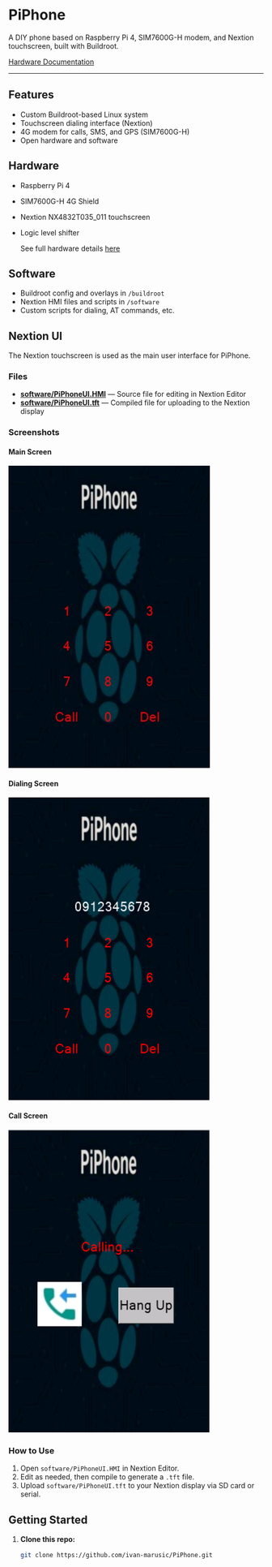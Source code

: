 # PiPhone

A DIY phone based on Raspberry Pi 4, SIM7600G-H modem, and Nextion touchscreen, built with Buildroot.

[Hardware Documentation](hardware.md)

---

## Features

- Custom Buildroot-based Linux system
- Touchscreen dialing interface (Nextion)
- 4G modem for calls, SMS, and GPS (SIM7600G-H)
- Open hardware and software

## Hardware

- Raspberry Pi 4
- SIM7600G-H 4G Shield
- Nextion NX4832T035_011 touchscreen
- Logic level shifter

  See full hardware details [here](hardware.md)

## Software

- Buildroot config and overlays in `/buildroot`
- Nextion HMI files and scripts in `/software`
- Custom scripts for dialing, AT commands, etc.

## Nextion UI

The Nextion touchscreen is used as the main user interface for PiPhone.

### Files

- [**software/PiPhoneUI.HMI**](nextion/novitest3.HMI) — Source file for editing in Nextion Editor
- [**software/PiPhoneUI.tft**](nextion/novitest3.tft) — Compiled file for uploading to the Nextion display

### Screenshots
#### Main Screen
![Main Screen](nextion/main_keypad.jpg)
#### Dialing Screen
![Dialing Screen](nextion/dialing.jpg)
#### Call Screen
![Call Screen](nextion/call_screen.jpg)

### How to Use

1. Open `software/PiPhoneUI.HMI` in Nextion Editor.
2. Edit as needed, then compile to generate a `.tft` file.
3. Upload `software/PiPhoneUI.tft` to your Nextion display via SD card or serial.


## Getting Started

1. **Clone this repo:**
   ```bash
   git clone https://github.com/ivan-marusic/PiPhone.git
   ```
